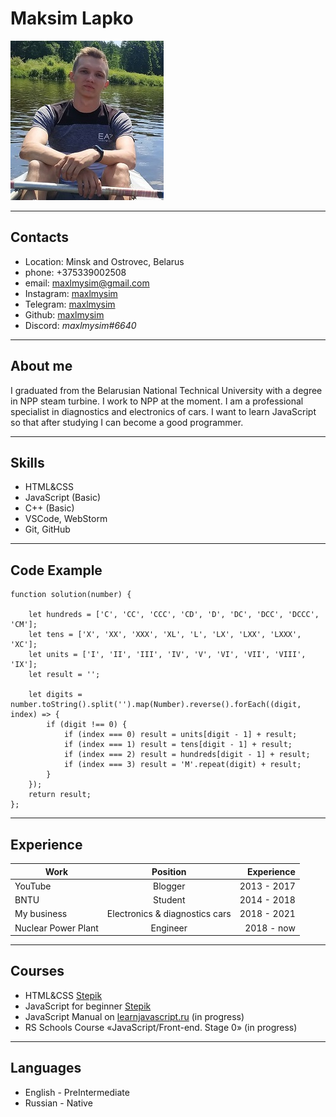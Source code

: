 # Maksim Lapko
![Avatar](photo.jpg)

---

## Contacts
* Location: Minsk and Ostrovec, Belarus
* phone: +375339002508
* email: maxlmysim@gmail.com
* Instagram: [maxlmysim](https://www.instagram.com/maxlmysim/)
* Telegram: [maxlmysim](https://t.me/maxlmysim)
* Github: [maxlmysim](https://github.com/maxlmysim)
* Discord: *maxlmysim#6640*

---

## About me
I graduated from the Belarusian National Technical University with a degree in NPP steam turbine. I work to NPP at the moment. I am a professional specialist in diagnostics and electronics of cars. I want to learn JavaScript so that after studying I can become a good programmer.

---

## Skills
* HTML&CSS
* JavaScript (Basic)
* C++ (Basic)
* VSCode, WebStorm
* Git, GitHub

---

## Code Example
```
function solution(number) {

    let hundreds = ['C', 'CC', 'CCC', 'CD', 'D', 'DC', 'DCC', 'DCCC', 'CM'];
    let tens = ['X', 'XX', 'XXX', 'XL', 'L', 'LX', 'LXX', 'LXXX', 'XC'];
    let units = ['I', 'II', 'III', 'IV', 'V', 'VI', 'VII', 'VIII', 'IX'];
    let result = '';

    let digits = number.toString().split('').map(Number).reverse().forEach((digit, index) => {
        if (digit !== 0) {
            if (index === 0) result = units[digit - 1] + result;
            if (index === 1) result = tens[digit - 1] + result;
            if (index === 2) result = hundreds[digit - 1] + result;
            if (index === 3) result = 'M'.repeat(digit) + result;
        }
    });
    return result;
};
```

---

## Experience
| Work            |            Position            |  Experience |
|-----------------|:------------------------------:|------------:|
| YouTube         |            Blogger             | 2013 - 2017 |
| BNTU            |            Student             | 2014 - 2018 |
| My business  | Electronics & diagnostics cars | 2018 - 2021 |
| Nuclear Power Plant |            Engineer            |  2018 - now |

---

## Courses
* HTML&CSS [Stepik](https://stepik.org/)
* JavaScript for beginner [Stepik](https://stepik.org/)
* JavaScript Manual on [learnjavascript.ru](https://learn.javascript.ru/) (in progress)
* RS Schools Course «JavaScript/Front-end. Stage 0» (in progress)

---

## Languages
* English - PreIntermediate
* Russian - Native